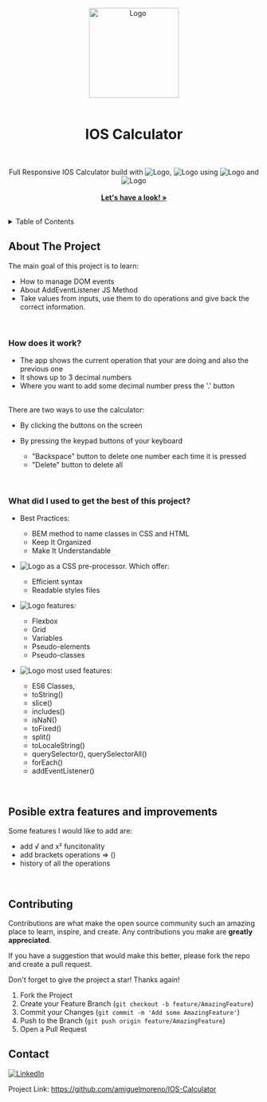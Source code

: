 <!-- PROJECT LOGO -->
<br />
<div align="center">
  <a href="https://github.com/amiguelmoreno/IOS-Calculator">
    <img src="img/favicon.webp" alt="Logo" width="180">
  </a>
  <br />
  <br />
  <h1>IOS Calculator</h1>
  <br />
  <p align="center">
    Full Responsive IOS Calculator build with <img src="https://img.shields.io/badge/-HTML5-orange" alt="Logo">,  <img src="https://img.shields.io/badge/-CSS3-blue" alt="Logo"> using <img src="https://img.shields.io/badge/-SASS-ff69b4" alt="Logo"> and <img src="https://img.shields.io/badge/-JS-yellow" alt="Logo">
    <br />
    <br />
    <a href="https://github.com/amiguelmoreno/IOS-Calculator"><strong>Let's have a look! »</strong></a>
    <br />
    <br />
  </p>
</div>

<!-- TABLE OF CONTENTS -->
<details>
  <summary>Table of Contents</summary>
  <ol>
    <li>
      <a href="#about-the-project">About The Project</a>
    </li>
     <li>
      <a href="#posible-extra-features-and-improvements">Posible extra features and improvements</a>
    </li>
    <li><a href="#contributing">Contributing</a></li>
    <li><a href="#contact">Contact</a></li>
  </ol>
</details>


<!-- ABOUT THE PROJECT -->
## About The Project

The main goal of this project is to learn:
 * How to manage DOM events
 * About AddEventListener JS Method
 * Take values from inputs, use them to do operations and give back the correct information.
<br />

### How does it work?

* The app shows the current operation that your are doing and also the previous one
* It shows up to 3 decimal numbers
* Where you want to add some decimal number press the '.' button
<br />
 There are two ways to use the calculator:

   * By clicking the buttons on the screen
   * By pressing the keypad buttons of your keyboard
  
     * "Backspace" button to delete one number each time it is pressed
     * "Delete" button to delete all
<br />

### What did I used to get the best of this project?

  * Best Practices:
    * BEM method to name classes in CSS and HTML  
    * Keep It Organized
    * Make It Understandable
  
  * <img src="https://img.shields.io/badge/-SASS-ff69b4" alt="Logo"> as a CSS pre-processor. Which offer:
    * Efficient syntax
    * Readable styles files
  
  * <img src="https://img.shields.io/badge/-CSS3-blue" alt="Logo"> features:
    * Flexbox 
    * Grid
    * Variables
    * Pseudo-elements
    * Pseudo-classes

  * <img src="https://img.shields.io/badge/-JS-yellow" alt="Logo"> most used features:
    * ES6 Classes,
    * toString()
    * slice()
    * includes()
    * isNaN()
    * toFixed()
    * split()
    * toLocaleString()
    * querySelector(), querySelectorAll()
    * forEach()
    * addEventListener()
 <br />  
   
## Posible extra features and improvements

Some features I would like to add are:

 * add √ and x² funcitonality
 * add brackets operations => ()
 * history of all the operations
<br />

<!-- CONTRIBUTING -->
## Contributing

Contributions are what make the open source community such an amazing place to learn, inspire, and create. Any contributions you make are **greatly appreciated**.

If you have a suggestion that would make this better, please fork the repo and create a pull request.

Don't forget to give the project a star! Thanks again!

1. Fork the Project
2. Create your Feature Branch (`git checkout -b feature/AmazingFeature`)
3. Commit your Changes (`git commit -m 'Add some AmazingFeature'`)
4. Push to the Branch (`git push origin feature/AmazingFeature`)
5. Open a Pull Request


<!-- CONTACT -->
## Contact

[![LinkedIn][linkedin-shield]][linkedin-url] 

Project Link: https://github.com/amiguelmoreno/IOS-Calculator


<!-- MARKDOWN LINKS & IMAGES -->
<!-- https://www.markdownguide.org/basic-syntax/#reference-style-links -->
[linkedin-shield]: https://img.shields.io/badge/-LinkedIn-black.svg?style=for-the-badge&logo=linkedin&colorB=555
[linkedin-url]: https://www.linkedin.com/in/miguelmoreno00/
